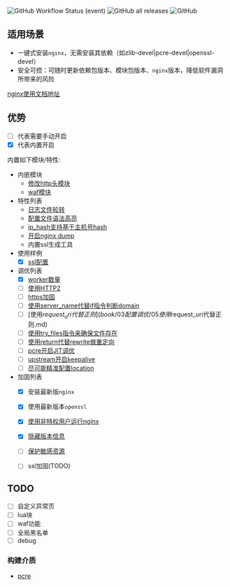 ![GitHub Workflow Status (event)](https://img.shields.io/github/workflow/status/weiliang-ms/nginx-rpm/build-el7?style=flat-square)
![GitHub all releases](https://img.shields.io/github/downloads/weiliang-ms/nginx-rpm/total?style=flat-square)
![GitHub](https://img.shields.io/github/license/weiliang-ms/easyctl?style=flat-square)

## 适用场景

- 一键式安装`nginx`，无需安装其依赖（如zlib-devel|pcre-devel|openssl-devel）
- 安全可控：可随时更新依赖包版本、模块包版本、`nginx`版本，降低软件漏洞所带来的风险

[nginx使用文档地址](https://weiliang-ms.github.io/nginx/)

## 优势

- [ ] 代表需要手动开启
- [x] 代表内置开启

内置如下模块/特性:

- 内嵌模块
  - [修改http头模块](https://github.com/openresty/headers-more-nginx-module)
  - [waf模块](https://github.com/loveshell/ngx_lua_waf)
- 特性列表
  - [日志文件轮转](https://linux.cn/article-4126-1.html)
  - [配置文件语法高亮](https://www.cnblogs.com/manastudent/p/12936546.html)
  - [ip_hash支持基于主机号hash](https://blog.csdn.net/yswKnight/article/details/107180893)
  - [开启nginx dump](https://github.com/trimstray/nginx-admins-handbook/blob/master/doc/RULES.md#beginner-use-core-dumps-to-figure-out-why-nginx-keep-crashing)
  - 内置ssl生成工具
- 使用样例
  - [x] [ssl配置](book/02配置样例/01ssl配置样例.md)
- 调优列表
  - [x] [worker数量](book/03配置调优/01worker数量调优.md)
  - [ ] [使用HTTP2](book/03配置调优/02使用HTTP2.md)
  - [ ] [https加固](book/03配置调优/03SSL加固.md)
  - [ ] [使用server_name代替if指令判断domain](book/03配置调优/04使用server_name代替if指令判断domain.md)
  - [ ] [使用$request_uri代替正则](book/03配置调优/05使用$request_uri代替正则.md)
  - [ ] [使用try_files指令来确保文件存在](book/03配置调优/06使用try_files指令来确保文件存在.md)
  - [ ] [使用return代替rewrite做重定向](book/03配置调优/07使用return代替rewrite做重定向.md)
  - [ ] [pcre开启JIT调优](book/03配置调优/08启用PCRE-JIT以加速正则表达式的处理.md)
  - [ ] [upstream开启keepalive](book/03配置调优/09upstream开启keepalive.md)
  - [ ] [尽可能精准配置location](book/03配置调优/10尽可能精准配置location.md)
- 加固列表
  - [x] 安装最新版`nginx`
  - [x] 使用最新版本`openssl`
  - [x] [使用非特权用户运行nginx](book/04安全加固/02使用非特权用户运行nginx.md)
  - [x] [隐藏版本信息](book/04安全加固/04隐藏nginx版本信息.md)
  - [ ] [保护敏感资源](book/04安全加固/03保护敏感资源.md)
  - [ ] ssl加固(TODO)
  

## TODO

- [ ] 自定义异常页
- [ ] lua块
- [ ] waf功能
- [ ] 全局黑名单
- [ ] debug

### 构建介质

- [pcre](https://sourceforge.net/projects/pcre/files/pcre/8.45/pcre-8.45.tar.gz/download)